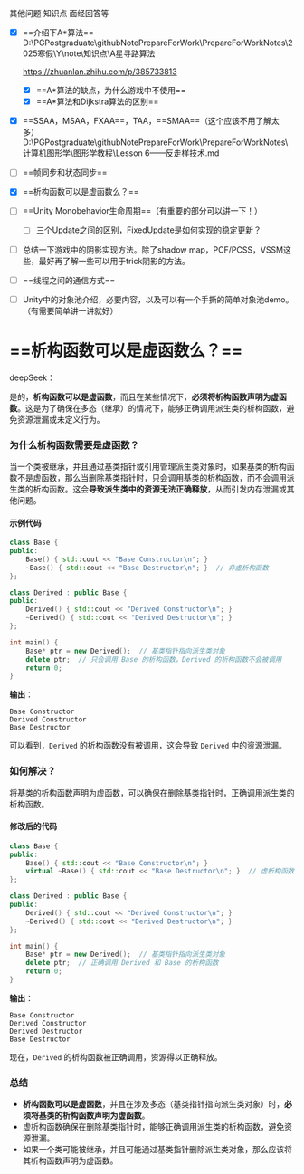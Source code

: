 其他问题 知识点 面经回答等



- [x] ==介绍下A*算法==  D:\PGPostgraduate\githubNotePrepareForWork\PrepareForWorkNotes\2025寒假\Y\note\知识点\A星寻路算法

  https://zhuanlan.zhihu.com/p/385733813

  - [x] ==A*算法的缺点，为什么游戏中不使用==
  - [x] ==A*算法和Dijkstra算法的区别==

- [x] ==SSAA，MSAA，FXAA==，TAA，==SMAA==（这个应该不用了解太多）  D:\PGPostgraduate\githubNotePrepareForWork\PrepareForWorkNotes\计算机图形学\图形学教程\Lesson 6——反走样技术.md

- [ ] ==帧同步和状态同步==

- [x] ==析构函数可以是虚函数么？==

- [ ] ==Unity Monobehavior生命周期==（有重要的部分可以讲一下！）

  - [ ] 三个Update之间的区别，FixedUpdate是如何实现的稳定更新？

- [ ] 总结一下游戏中的阴影实现方法。除了shadow map，PCF/PCSS，VSSM这些，最好再了解一些可以用于trick阴影的方法。

- [ ] ==线程之间的通信方式==

- [ ] Unity中的对象池介绍，必要内容，以及可以有一个手撕的简单对象池demo。（有需要简单讲一讲就好）





# ==析构函数可以是虚函数么？==

deepSeek：

是的，**析构函数可以是虚函数**，而且在某些情况下，**必须将析构函数声明为虚函数**。这是为了确保在多态（继承）的情况下，能够正确调用派生类的析构函数，避免资源泄漏或未定义行为。

### 为什么析构函数需要是虚函数？
当一个类被继承，并且通过基类指针或引用管理派生类对象时，如果基类的析构函数不是虚函数，那么当删除基类指针时，只会调用基类的析构函数，而不会调用派生类的析构函数。这会**导致派生类中的资源无法正确释放**，从而引发内存泄漏或其他问题。

#### 示例代码
```cpp
class Base {
public:
    Base() { std::cout << "Base Constructor\n"; }
    ~Base() { std::cout << "Base Destructor\n"; }  // 非虚析构函数
};

class Derived : public Base {
public:
    Derived() { std::cout << "Derived Constructor\n"; }
    ~Derived() { std::cout << "Derived Destructor\n"; }
};

int main() {
    Base* ptr = new Derived();  // 基类指针指向派生类对象
    delete ptr;  // 只会调用 Base 的析构函数，Derived 的析构函数不会被调用
    return 0;
}
```

**输出**：

```
Base Constructor
Derived Constructor
Base Destructor
```

可以看到，`Derived` 的析构函数没有被调用，这会导致 `Derived` 中的资源泄漏。

### 如何解决？
将基类的析构函数声明为虚函数，可以确保在删除基类指针时，正确调用派生类的析构函数。

#### 修改后的代码
```cpp
class Base {
public:
    Base() { std::cout << "Base Constructor\n"; }
    virtual ~Base() { std::cout << "Base Destructor\n"; }  // 虚析构函数
};

class Derived : public Base {
public:
    Derived() { std::cout << "Derived Constructor\n"; }
    ~Derived() { std::cout << "Derived Destructor\n"; }
};

int main() {
    Base* ptr = new Derived();  // 基类指针指向派生类对象
    delete ptr;  // 正确调用 Derived 和 Base 的析构函数
    return 0;
}
```

**输出**：
```
Base Constructor
Derived Constructor
Derived Destructor
Base Destructor
```

现在，`Derived` 的析构函数被正确调用，资源得以正确释放。

### 总结
- **析构函数可以是虚函数**，并且在涉及多态（基类指针指向派生类对象）时，**必须将基类的析构函数声明为虚函数**。
- 虚析构函数确保在删除基类指针时，能够正确调用派生类的析构函数，避免资源泄漏。
- 如果一个类可能被继承，并且可能通过基类指针删除派生类对象，那么应该将其析构函数声明为虚函数。